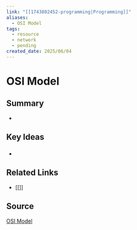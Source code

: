 ```yaml
---
link: "[[1743802452-programming|Programming]]"
aliases:
  - OSI Model
tags:
  - resource
  - network
  - pending
created_date: 2025/06/04
---
```

# OSI Model
## Summary
- 
## Key Ideas
### 
- 
## Related Links
- [[]]
## Source
[OSI Model](https://aws.amazon.com/what-is/osi-model/?nc1=h_ls) 